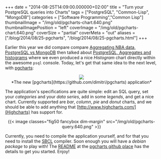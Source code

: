 +++
date = "2014-08-25T14:09:00.000000+02:00"
title = "Turn your PostgreSQL queries into Charts"
tags = ["PostgreSQL", "Common-Lisp", "MongoDB"]
categories = ["Software Programming","Common Lisp"]
thumbnailImage = "/img/old/pgcharts-chart.640.png"
thumbnailImagePosition = "left"
coverImage = "/img/old/pgcharts-chart.640.png"
coverSize = "partial"
coverMeta = "out"
aliases = ["/blog/2014/08/25-pgcharts",
           "/blog/2014/08/25-pgcharts.html"]
+++

Earlier this year we did compare compare
[Aggregating NBA data, PostgreSQL vs MongoDB](/blog/2014/02/17-aggregating-nba-data-PostgreSQL-vs-MongoDB) then talked about
[PostgreSQL, Aggregates and histograms](/blog/2014/02/21-PostgreSQL-histogram) where we even produced a nice
*Histogram* chart directly within the awesome 
`psql` console. Today, let's get
that same idea to the next level, with 
[pgcharts](https://github.com/dimitri/pgcharts):

<center>
<div class="figure dim-margin">
  <a href="https://github.com/dimitri/pgcharts">
    <img src="/img/old/pgcharts-chart.640.png">
  </a>
</div>
</center>

<center>*The new [pgcharts](https://github.com/dimitri/pgcharts) application*</center>

The application's specifications are quite simple: edit an SQL query, set
your 
*categories* and your 
*data series*, add in some 
*legends*, and get a nice
chart. Currently supported are 
*bar*, 
*column*, 
*pie* and 
*donut* charts, and we
should be able to add anything that 
[http://www.highcharts.com/](Highcharts) has support
for.

<center>
{{< image classes="fig50 fancybox dim-margin" src="/img/old/pgcharts-query.640.png" >}}
</center>

Currently, you need to compile the application yourself, and for that you
need to install the 
[SBCL](http://sbcl.org/platform-table.html) compiler. Soon enough you will have a 
*debian
package* to play with! The 
[README](https://github.com/dimitri/pgcharts/blob/master/README.md) at the 
[pgcharts github place](https://github.com/dimitri/pgcharts) has the
details to get you started. Enjoy!
